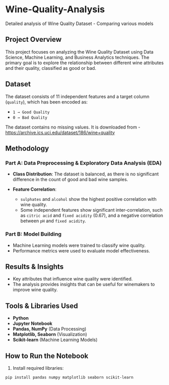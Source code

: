 # Wine-Quality-Analysis
Detailed analysis of Wine Quality Dataset - Comparing various models 

## Project Overview

This project focuses on analyzing the Wine Quality Dataset using Data Science, Machine Learning, and Business Analytics techniques. The primary goal is to explore the relationship between different wine attributes and their quality, classified as good or bad.

## Dataset

The dataset consists of 11 independent features and a target column (`quality`), which has been encoded as:

- `1 → Good Quality`
- `0 → Bad Quality`

The dataset contains no missing values.
It is downloaded from - https://archive.ics.uci.edu/dataset/186/wine+quality

## Methodology

### Part A: Data Preprocessing & Exploratory Data Analysis (EDA)

- **Class Distribution**: The dataset is balanced, as there is no significant difference in the count of good and bad wine samples.
  
- **Feature Correlation**:
    - `sulphates` and `alcohol` show the highest positive correlation with wine quality.
    - Some independent features show significant inter-correlation, such as `citric acid` and `fixed acidity` (0.67), and a negative correlation between `pH` and `fixed acidity`.

### Part B: Model Building

- Machine Learning models were trained to classify wine quality.
- Performance metrics were used to evaluate model effectiveness.

## Results & Insights

- Key attributes that influence wine quality were identified.
- The analysis provides insights that can be useful for winemakers to improve wine quality.

## Tools & Libraries Used

- **Python**
- **Jupyter Notebook**
- **Pandas, NumPy** (Data Processing)
- **Matplotlib, Seaborn** (Visualization)
- **Scikit-learn** (Machine Learning Models)

## How to Run the Notebook

1. Install required libraries:

```bash
pip install pandas numpy matplotlib seaborn scikit-learn
